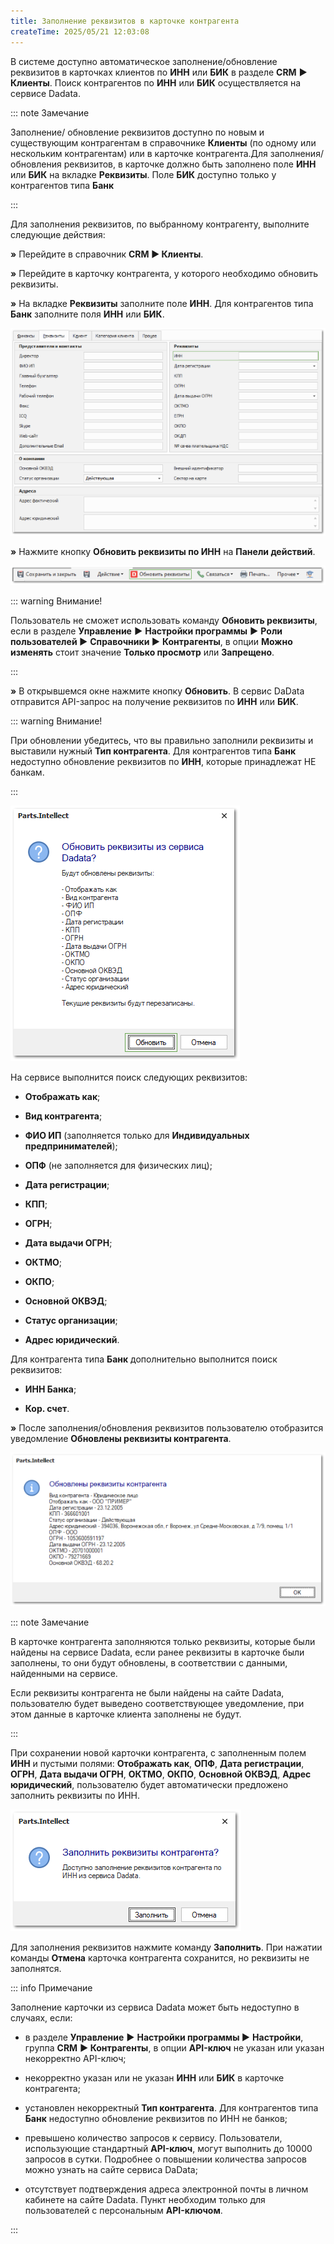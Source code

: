 ```yaml
---
title: Заполнение реквизитов в карточке контрагента
createTime: 2025/05/21 12:03:08
---
```

В системе доступно автоматическое заполнение/обновление реквизитов в карточках клиентов по **ИНН** или **БИК** в разделе **CRM** **► Клиенты**. Поиск контрагентов по **ИНН** или **БИК** осуществляется на сервисе Dadata.

::: note Замечание

Заполнение/ обновление реквизитов доступно по новым и существующим контрагентам в справочнике **Клиенты** (по одному или нескольким контрагентам) или в карточке контрагента.Для заполнения/ обновления реквизитов, в карточке должно быть заполнено поле **ИНН** или **БИК** на вкладке **Реквизиты**. Поле **БИК** доступно только у контрагентов типа **Банк**

:::

Для заполнения реквизитов, по выбранному контрагенту, выполните следующие действия:

**»** Перейдите в справочник **CRM ► Клиенты**.

**»** Перейдите в карточку контрагента, у которого необходимо обновить реквизиты.

**»** На вкладке **Реквизиты** заполните поле **ИНН**. Для контрагентов типа **Банк** заполните поля **ИНН** или **БИК**.

![](../../../../assets/work/one/349.png)

**»** Нажмите кнопку **Обновить реквизиты по ИНН** на **Панели действий**.

![](../../../../assets/work/one/350.png)

::: warning Внимание!

Пользователь не сможет использовать команду **Обновить реквизиты**, если в разделе **Управление** **►** **Настройки программы** **►** **Роли пользователей ►** **Справочники ►** **Контрагенты**, в опции **Можно изменять** стоит значение **Только просмотр** или **Запрещено**.

:::

**»** В открывшемся окне нажмите кнопку **Обновить**. В сервис DaData отправится API-запрос на получение реквизитов по **ИНН** или **БИК**.

::: warning Внимание!

При обновлении убедитесь, что вы правильно заполнили реквизиты и выставили нужный **Тип контрагента**. Для контрагентов типа **Банк** недоступно обновление реквизитов по **ИНН**, которые принадлежат НЕ банкам.

:::

![](../../../../assets/work/one/351.png)

На сервисе выполнится поиск следующих реквизитов:

- **Отображать как**;

- **Вид контрагента**;

- **ФИО ИП** (заполняется только для **Индивидуальных предпринимателей**);

- **ОПФ** (не заполняется для физических лиц);

- **Дата регистрации**;

- **КПП**;

- **ОГРН**;

- **Дата выдачи ОГРН**; 

- **ОКТМО**;

- **ОКПО**;

- **Основной ОКВЭД**; 

- **Статус организации**; 

- **Адрес юридический**.

Для контрагента типа **Банк** дополнительно выполнится поиск реквизитов:

- **ИНН Банка**;

- **Кор. счет**.

**»** После заполнения/обновления реквизитов пользователю отобразится уведомление **Обновлены реквизиты контрагента**.

![](../../../../assets/work/one/352.png)

::: note Замечание

В карточке контрагента заполняются только реквизиты, которые были найдены на сервисе Dadata, если ранее реквизиты в карточке были заполнены, то они будут обновлены, в соответствии с данными, найденными на сервисе.

Если реквизиты контрагента не были найдены на сайте Dadata, пользователю будет выведено соответствующее уведомление, при этом данные в карточке клиента заполнены не будут.

:::

При сохранении новой карточки контрагента, с заполненным полем **ИНН** и пустыми полями: **Отображать как**, **ОПФ**, **Дата регистрации**, **ОГРН**, **Дата выдачи ОГРН**, **ОКТМО**, **ОКПО**, **Основной ОКВЭД**, **Адрес юридический**, пользователю будет автоматически предложено заполнить реквизиты по ИНН. 

![](../../../../assets/work/one/353.png)

Для заполнения реквизитов нажмите команду **Заполнить**. При нажатии команды **Отмена** карточка контрагента сохранится, но реквизиты не заполнятся.

::: info Примечание

Заполнение карточки из сервиса Dadata может быть недоступно в случаях, если:

- в разделе **Управление** **►** **Настройки программы ►** **Настройки**, группа **CRM** **► Контрагенты**, в опции **API-ключ** не указан или указан некорректно API-ключ;

- некорректно указан или не указан **ИНН** или **БИК** в карточке контрагента;

- установлен некорректный **Тип контрагента**. Для контрагентов типа **Банк** недоступно обновление реквизитов по ИНН не банков;

- превышено количество запросов к сервису. Пользователи, использующие стандартный **API-ключ**, могут выполнить до 10000 запросов в сутки. Подробнее о повышении количества запросов можно узнать на сайте сервиса DaData;

- отсутствует подтверждения адреса электронной почты в личном кабинете на сайте Dadata. Пункт необходим только для пользователей с персональным **API-ключом**.

:::